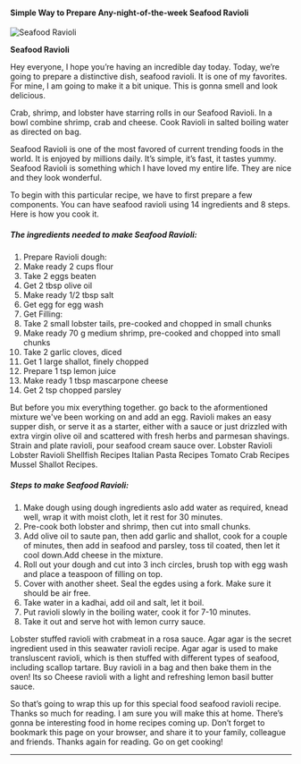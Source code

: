             

#### Simple Way to Prepare Any-night-of-the-week Seafood Ravioli

![Seafood Ravioli](https://img-global.cpcdn.com/recipes/47abd8df9c443b63/751x532cq70/seafood-ravioli-recipe-main-photo.jpg)

**Seafood Ravioli**

Hey everyone, I hope you’re having an incredible day today. Today, we’re going to prepare a distinctive dish, seafood ravioli. It is one of my favorites. For mine, I am going to make it a bit unique. This is gonna smell and look delicious.

Crab, shrimp, and lobster have starring rolls in our Seafood Ravioli. In a bowl combine shrimp, crab and cheese. Cook Ravioli in salted boiling water as directed on bag.

Seafood Ravioli is one of the most favored of current trending foods in the world. It is enjoyed by millions daily. It’s simple, it’s fast, it tastes yummy. Seafood Ravioli is something which I have loved my entire life. They are nice and they look wonderful.

To begin with this particular recipe, we have to first prepare a few components. You can have seafood ravioli using 14 ingredients and 8 steps. Here is how you cook it.

##### The ingredients needed to make Seafood Ravioli:

1.  Prepare Ravioli dough:
2.  Make ready 2 cups flour
3.  Take 2 eggs beaten
4.  Get 2 tbsp olive oil
5.  Make ready 1/2 tbsp salt
6.  Get egg for egg wash
7.  Get Filling:
8.  Take 2 small lobster tails, pre-cooked and chopped in small chunks
9.  Make ready 70 g medium shrimp, pre-cooked and chopped into small chunks
10.  Take 2 garlic cloves, diced
11.  Get 1 large shallot, finely chopped
12.  Prepare 1 tsp lemon juice
13.  Make ready 1 tbsp mascarpone cheese
14.  Get 2 tsp chopped parsley

But before you mix everything together. go back to the aformentioned mixture we've been working on and add an egg. Ravioli makes an easy supper dish, or serve it as a starter, either with a sauce or just drizzled with extra virgin olive oil and scattered with fresh herbs and parmesan shavings. Strain and plate ravioli, pour seafood cream sauce over. Lobster Ravioli Lobster Ravioli Shellfish Recipes Italian Pasta Recipes Tomato Crab Recipes Mussel Shallot Recipes.

##### Steps to make Seafood Ravioli:

1.  Make dough using dough ingredients aslo add water as required, knead well, wrap it with moist cloth, let it rest for 30 minutes.
2.  Pre-cook both lobster and shrimp, then cut into small chunks.
3.  Add olive oil to saute pan, then add garlic and shallot, cook for a couple of minutes, then add in seafood and parsley, toss til coated, then let it cool down.Add cheese in the mixture.
4.  Roll out your dough and cut into 3 inch circles, brush top with egg wash and place a teaspoon of filling on top.
5.  Cover with another sheet. Seal the egdes using a fork. Make sure it should be air free.
6.  Take water in a kadhai, add oil and salt, let it boil.
7.  Put ravioli slowly in the boiling water, cook it for 7-10 minutes.
8.  Take it out and serve hot with lemon curry sauce.

Lobster stuffed ravioli with crabmeat in a rosa sauce. Agar agar is the secret ingredient used in this seawater ravioli recipe. Agar agar is used to make transluscent ravioli, which is then stuffed with different types of seafood, including scallop tartare. Buy ravioli in a bag and then bake them in the oven! Its so Cheese ravioli with a light and refreshing lemon basil butter sauce.

So that’s going to wrap this up for this special food seafood ravioli recipe. Thanks so much for reading. I am sure you will make this at home. There’s gonna be interesting food in home recipes coming up. Don’t forget to bookmark this page on your browser, and share it to your family, colleague and friends. Thanks again for reading. Go on get cooking!

* * *